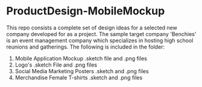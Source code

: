 # ProductDesign-MobileMockup

This repo consists a complete set of design ideas for a selected new company developed for as a project. 
The sample target company 'Benchies' is an event management company which specializes in hosting high school reunions and gatherings.
The following is included in the folder:

1) Mobile Application Mockup .sketch file and .png files <br />
2) Logo's .sketch File and .png files <br />
3) Social Media Marketing Posters .sketch and .png files <br />
4) Merchandise Female T-shirts .sketch and .png files <br />
